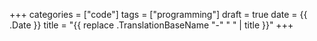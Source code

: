+++
categories = ["code"]
tags = ["programming"]
draft = true
date = {{ .Date }}
title = "{{ replace .TranslationBaseName "-" " " | title }}"
+++


